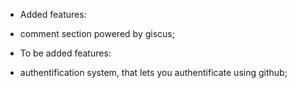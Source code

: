 * Added features:
- comment section powered by giscus;

* To be added features:
- authentification system, that lets you authentificate using github;
